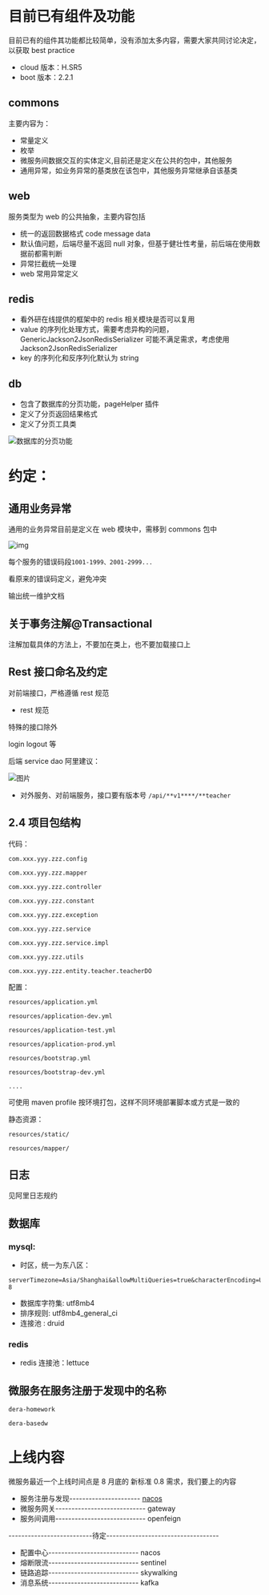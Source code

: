 # 目前已有组件及功能

目前已有的组件其功能都比较简单，没有添加太多内容，需要大家共同讨论决定，以获取 best practice

- cloud 版本：H.SR5
- boot 版本：2.2.1

## commons

主要内容为：

- 常量定义
- 枚举
- 微服务间数据交互的实体定义,目前还是定义在公共的包中，其他服务
- 通用异常，如业务异常的基类放在该包中，其他服务异常继承自该基类

## web

服务类型为 web 的公共抽象，主要内容包括

- 统一的返回数据格式 code message data
- 默认值问题，后端尽量不返回 null 对象，但基于健壮性考量，前后端在使用数据前都需判断
- 异常拦截统一处理
- web 常用异常定义

## redis

- 看外研在线提供的框架中的 redis 相关模块是否可以复用
- value 的序列化处理方式，需要考虑异构的问题，GenericJackson2JsonRedisSerializer 可能不满足需求，考虑使用 Jackson2JsonRedisSerializer
- key 的序列化和反序列化默认为 string

## db

- 包含了数据库的分页功能，pageHelper 插件
- 定义了分页返回结果格式
- 定义了分页工具类

![数据库的分页功能](https://muyids.oss-cn-beijing.aliyuncs.com/CCmemtPsSvW32vIO.png)

# 约定：

## 通用业务异常

通用的业务异常目前是定义在 web 模块中，需移到 commons 包中

![img](https://muyids.oss-cn-beijing.aliyuncs.com/N92StSgwnQrf3sVa.png!thumbnail)

每个服务的错误码段`1001-1999、2001-2999...`

看原来的错误码定义，避免冲突

输出统一维护文档

## 关于事务注解@Transactional

注解加载具体的方法上，不要加在类上，也不要加载接口上

## Rest 接口命名及约定

对前端接口，严格遵循 rest 规范

- rest 规范

特殊的接口除外

login logout 等

后端 service dao 阿里建议：

![图片](https://muyids.oss-cn-beijing.aliyuncs.com/EttazcpD9XAjjHJ5.png!thumbnail)

- 对外服务、对前端服务，接口要有版本号 `/api/**v1****/**teacher`

## 2.4 项目包结构

代码：

    com.xxx.yyy.zzz.config

    com.xxx.yyy.zzz.mapper

    com.xxx.yyy.zzz.controller

    com.xxx.yyy.zzz.constant

    com.xxx.yyy.zzz.exception

    com.xxx.yyy.zzz.service

    com.xxx.yyy.zzz.service.impl

    com.xxx.yyy.zzz.utils

    com.xxx.yyy.zzz.entity.teacher.teacherDO

配置：

    resources/application.yml

    resources/application-dev.yml

    resources/application-test.yml

    resources/application-prod.yml

    resources/bootstrap.yml

    resources/bootstrap-dev.yml

    ....

可使用 maven profile 按环境打包，这样不同环境部署脚本或方式是一致的

静态资源：

    resources/static/

    resources/mapper/

## 日志

见阿里日志规约

## 数据库

### mysql:

- 时区，统一为东八区：

```plain
serverTimezone=Asia/Shanghai&allowMultiQueries=true&characterEncoding=UTF-8
```

- 数据库字符集: utf8mb4
- 排序规则: utf8mb4_general_ci
- 连接池 : druid

### redis

- redis 连接池：lettuce

## 微服务在服务注册于发现中的名称

    dera-homework

    dera-basedw

# 上线内容

微服务最近一个上线时间点是 8 月底的 新标准 0.8 需求，我们要上的内容

- 服务注册与发现---------------------- [nacos](./配置中心/Nacos.md)
- 微服务网关---------------------------- gateway
- 服务间调用---------------------------- openfeign

--------------------------待定-----------------------------------

- 配置中心---------------------------- nacos
- 熔断限流---------------------------- sentinel
- 链路追踪---------------------------- skywalking
- 消息系统---------------------------- kafka
